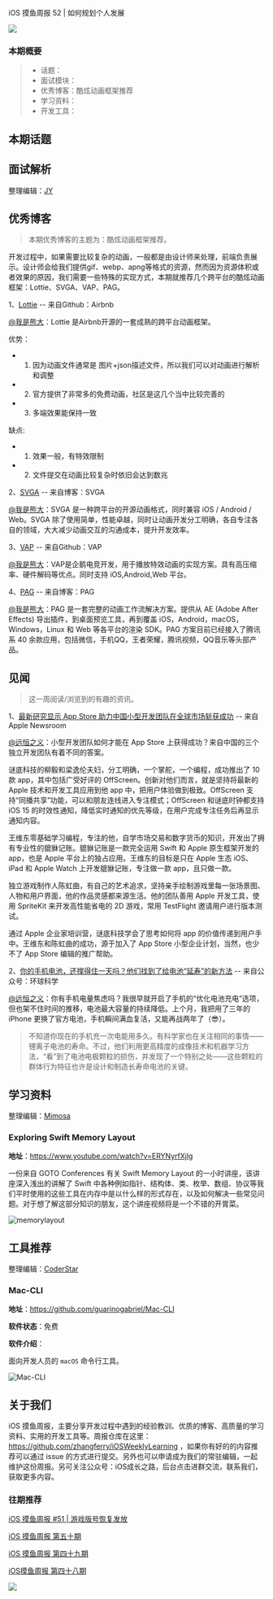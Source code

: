 iOS 摸鱼周报 52 | 如何规划个人发展

![](http://cdn.zhangferry.com/Images/moyu_weekly_cover.jpeg)

### 本期概要

> * 话题：
> * 面试模块：
> * 优秀博客：酷炫动画框架推荐
> * 学习资料：
> * 开发工具：

## 本期话题



## 面试解析

整理编辑：[JY](https://juejin.cn/user/1574156380931144)



## 优秀博客

> 本期优秀博客的主题为：酷炫动画框架推荐。

开发过程中，如果需要比较复杂的动画，一般都是由设计师来处理，前端负责展示。设计师会给我们提供gif、webp、apng等格式的资源，然而因为资源体积或者效果的原因，我们需要一些特殊的实现方式，本期就推荐几个跨平台的酷炫动画框架：Lottie、SVGA、VAP、PAG。

1、[Lottie](https://github.com/airbnb/lottie-ios "Lottie") -- 来自Github：Airbnb

[@我是熊大](https://github.com/Tliens)：Lottie 是Airbnb开源的一套成熟的跨平台动画框架。

优势：

- 1. 因为动画文件通常是 图片+json描述文件，所以我们可以对动画进行解析和调整
- 2. 官方提供了非常多的免费动画，社区是这几个当中比较完善的
- 3. 多端效果能保持一致

缺点: 
- 1. 效果一般，有特效限制
- 2. 文件提交在动画比较复杂时依旧会达到数兆

2、[SVGA](https://svga.io/intro.html "SVGA") -- 来自博客：SVGA

[@我是熊大](https://github.com/Tliens)：SVGA 是一种跨平台的开源动画格式，同时兼容 iOS / Android / Web。SVGA 除了使用简单，性能卓越，同时让动画开发分工明确，各自专注各自的领域，大大减少动画交互的沟通成本，提升开发效率。

3、[VAP](https://github.com/Tencent/vap "VAP") -- 来自Github：VAP

[@我是熊大](https://github.com/Tliens)：VAP是企鹅电竞开发，用于播放特效动画的实现方案。具有高压缩率、硬件解码等优点。同时支持 iOS,Android,Web 平台。

4、[PAG](https://www.jianshu.com/p/94a98c203763 "PAG") -- 来自博客：PAG

[@我是熊大](https://github.com/Tliens)：PAG 是一套完整的动画工作流解决方案。提供从 AE (Adobe After Effects) 导出插件，到桌面预览工具，再到覆盖 iOS，Android，macOS，Windows，Linux 和 Web 等各平台的渲染 SDK。PAG 方案目前已经接入了腾讯系 40 余款应用，包括微信，手机QQ，王者荣耀，腾讯视频，QQ音乐等头部产品。

## 见闻

> 这一周阅读/浏览到的有趣的资讯。

1、[最新研究显示 App Store 助力中国小型开发团队在全球市场斩获成功](https://www.apple.com.cn/newsroom/2022/05/new-research-highlights-global-success-of-small-businesses-and-chinese-entrepreneurs-on-the-app-store/ "最新研究显示 App Store 助力中国小型开发团队在全球市场斩获成功") -- 来自 Apple Newsroom

[@远恒之义](https://github.com/eternaljust)：小型开发团队如何才能在 App Store 上获得成功？来自中国的三个独立开发团队有着不同的答案。

谜底科技的柳毅和梁逸伦夫妇，分工明确，一个掌舵，一个编程，成功推出了 10 款 app，其中包括广受好评的 OffScreen。创新对他们而言，就是坚持将最新的 Apple 技术和开发工具应用到他 app 中，把用户体验做到极致。OffScreen 支持“同播共享”功能，可以和朋友连线进入专注模式；OffScreen 和谜底时钟都支持 iOS 15 的时效性通知，降低实时通知的优先等级，在用户完成专注任务后再显示通知内容。

王维东零基础学习编程，专注的他，自学市场交易和数字货币的知识，开发出了拥有专业性的貔貅记账。貔貅记账是一款完全运用 Swift 和 Apple 原生框架开发的 app，也是 Apple 平台上的独占应用。王维东的目标是只在 Apple 生态 iOS、iPad 和 Apple Watch 上开发貔貅记账，专注做一款 app，且只做一款。

独立游戏制作人陈虹曲，有自己的艺术追求，坚持亲手绘制游戏里每一张场景图、人物和用户界面，他的作品灵感都来源生活。他的团队善用 Apple 开发工具，使用 SpriteKit 来开发高性能省电的 2D 游戏，常用 TestFlight 邀请用户进行版本测试。

通过 Apple 企业家培训营，谜底科技学会了思考如何将 app 的价值传递到用户手中。王维东和陈虹曲的成功，源于加入了 App Store 小型企业计划，当然，也少不了 App Store 编辑的推广帮助。

2、[你的手机电池，还撑得住一天吗？他们找到了给电池“延寿”的新方法](https://mp.weixin.qq.com/s/2LxOEqTH090i0JDDAAozoQ) -- 来自公众号：环球科学

[@远恒之义](https://github.com/eternaljust)：你有手机电量焦虑吗？我很早就开启了手机的“优化电池充电”选项，但也架不住时间的推移，电池最大容量的持续降低。上个月，我把用了三年的 iPhone 更换了官方电池，手机瞬间满血复活，又能再战两年了（😎）。

> 不知道你现在的手机充一次电能用多久。有科学家也在关注相同的事情——锂离子电池的寿命。不过，他们利用更高精度的成像技术和机器学习方法，“看”到了电池电极颗粒的损伤，并发现了一个特别之处——这些颗粒的群体行为特征也许是设计和制造长寿命电池的关键。

## 学习资料

整理编辑：[Mimosa](https://juejin.cn/user/1433418892590136)

### Exploring Swift Memory Layout

**地址**：https://www.youtube.com/watch?v=ERYNyrfXjlg

一份来自 GOTO Conferences 有关 Swift Memory Layout 的一小时讲座，该讲座深入浅出的讲解了 Swift 中各种例如指针、结构体、类、枚举、数组、协议等我们平时使用的这些工具在内存中是以什么样的形式存在，以及如何解决一些常见问题。对于想了解这部分知识的朋友，这个讲座视频将是一个不错的开胃菜。

![memorylayout](http://cdn.zhangferry.com/Images/memorylayout.png)

## 工具推荐

整理编辑：[CoderStar](https://mp.weixin.qq.com/mp/homepage?__biz=MzU4NjQ5NDYxNg==&hid=1&sn=659c56a4ceebb37b1824979522adbb15&scene=18)

### Mac-CLI

**地址**：https://github.com/guarinogabriel/Mac-CLI

**软件状态**：免费

**软件介绍**：

面向开发人员的 `macOS` 命令行工具。

![Mac-CLI](http://cdn.zhangferry.com/demo.gif)


## 关于我们

iOS 摸鱼周报，主要分享开发过程中遇到的经验教训、优质的博客、高质量的学习资料、实用的开发工具等。周报仓库在这里：https://github.com/zhangferry/iOSWeeklyLearning ，如果你有好的的内容推荐可以通过 issue 的方式进行提交。另外也可以申请成为我们的常驻编辑，一起维护这份周报。另可关注公众号：iOS成长之路，后台点击进群交流，联系我们，获取更多内容。

### 往期推荐

[iOS 摸鱼周报 #51 | 游戏版号恢复发放](https://mp.weixin.qq.com/s/ogjhELipiVFRaYJkT2NQwA)

[iOS 摸鱼周报 第五十期](https://mp.weixin.qq.com/s/6IS0RlytWxjeRHyh0f2fXA)

[iOS 摸鱼周报 第四十九期](https://mp.weixin.qq.com/s/6GvVh8_CJmsm1dp-CfIRvw)

[iOS摸鱼周报 第四十八期](https://mp.weixin.qq.com/s/br4DUrrtj9-VF-VXnTIcZw)

![](http://cdn.zhangferry.com/Images/WechatIMG384.jpeg)
